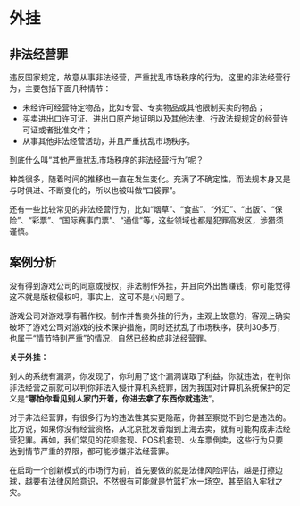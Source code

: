 # 外挂

## 非法经营罪

违反国家规定，故意从事非法经营，严重扰乱市场秩序的行为。这里的非法经营行为，主要包括下面几种情节：

* 未经许可经营特定物品，比如专营、专卖物品或其他限制买卖的物品；
* 买卖进出口许可证、进出口原产地证明以及其他法律、行政法规规定的经营许可证或者批准文件；
* 从事其他非法经营活动，并且严重扰乱市场秩序。

到底什么叫“其他严重扰乱市场秩序的非法经营行为”呢？

种类很多，随着时间的推移也一直在发生变化。充满了不确定性，而法规本身又是与时俱进、不断变化的，所以也被叫做“口袋罪”。

还有一些比较常见的非法经营行为，比如“烟草”、“食盐”、“外汇”、“出版”、“保险”、“彩票”、“国际赛事门票”、“通信”等，这些领域也都是犯罪高发区，涉猎须谨慎。

## 案例分析

没有得到游戏公司的同意或授权，非法制作外挂，并且向外出售赚钱，你可能觉得这不就是版权侵权吗，事实上，这可不是小问题了。

游戏公司对游戏享有著作权。制作并售卖外挂的行为，主观上故意的，客观上确实破坏了游戏公司对游戏的技术保护措施，同时还扰乱了市场秩序，获利30多万，也属于“情节特别严重”的情况，自然已经构成非法经营罪。

**关于外挂：**

别人的系统有漏洞，你发现了，你利用了这个漏洞谋取了利益，你就违法，在判你非法经营之前就可以判你非法入侵计算机系统罪，因为我国对计算机系统保护的定义是“**哪怕你看见别人家门开着，你进去拿了东西你就违法**”。

对于非法经营罪，有很多行为的违法性其实更隐蔽，你甚至察觉不到它是违法的。比方说，如果你没有经营资格，从北京批发香烟到上海去卖，就有可能构成非法经营犯罪。再如，我们常见的花呗套现、POS机套现、火车票倒卖，这些行为只要达到情节严重的界限，都可能涉嫌非法经营罪。

在启动一个创新模式的市场行为前，首先要做的就是法律风险评估，越是打擦边球，越要有法律风险意识，不然很有可能就是竹篮打水一场空，甚至陷入牢狱之灾。

